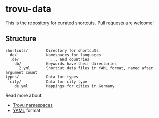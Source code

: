 # trovu-data

This is the repository for curated shortcuts. Pull requests are welcome!

## Structure

    shortcuts/        Directory for shortcuts 
      de/             Namespaces for languages
      .de/              ... and countries
        db/           Keywords have their directories
          2.yml       Shortcut data files in YAML format, named after argument count
    types/            Data for types
      city/           Data for city type
        de.yml        Mappings for cities in Germany


Read more about:

- [Trovu namespaces](https://github.com/trovu/trovu.github.io/wiki/Namespaces)
- [YAML](https://en.wikipedia.org/wiki/YAML) format
